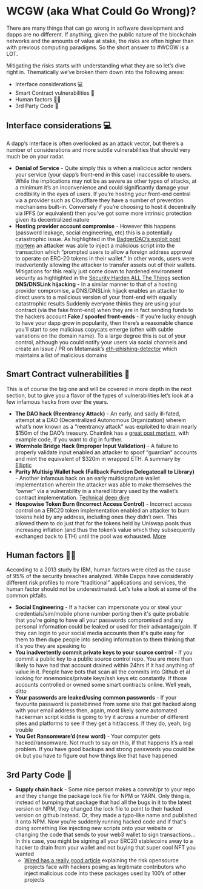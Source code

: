 # WCGW (aka What Could Go Wrong)?

There are many things that can go wrong in software development and dapps are no different. If anything, given the public nature of the blockchain networks and the amounts of value at stake, the risks are often higher than with previous computing paradigms. So the short answer to #WCGW is a LOT.

Mitigating the risks starts with understanding what they are so let’s dive right in. Thematically we’ve broken them down into the following areas:

- Interface considerations 💻
- Smart Contract vulnerabilities 🔐
- Human factors 🤦‍♀️
- 3rd Party Code 📝

## Interface considerations 💻 

A dapp’s interface is often overlooked as an attack vector, but there’s a number of considerations and more subtle vulnerabilities that should very much be on your radar. 

- **Denial of Service** - Quite simply this is when a malicious actor renders your service (your dapp’s front-end in this case) inaccessible to users. While the implications may not be as severe as other types of attacks, at a minimum it’s an inconvenience and could significantly damage your credibility in the eyes of users. If you’re hosting your front-end central via a provider such as Cloudflare they have a number of prevention mechanisms built-in. Conversely if you’re choosing to host it decentrally via IPFS (or equivalent) then you’ve got some more intrinsic protection given its decentralized nature
- **Hosting provider account compromise** - However this happens (password leakage, social engineering, etc) this is a potentially catastrophic issue. As highlighted in the [BadgerDAO’s exploit post mortem](https://badger.com/technical-post-mortem) an attacker was able to inject a malicious script into the transaction which “prompted users to allow a foreign address approval to operate on ERC-20 tokens in their wallet.” In other words, users were inadvertently allowing the attacker to transfer assets out of their wallets. Mitigations for this really just come down to hardened environment security as highlighted in the [Security Harden ALL The Things](./harden-all-the-things) section
**DNS/DNSLink hijacking** - In a similar manner to that of a hosting provider compromise, a DNS/DNSLink hijack enables an attacker to direct users to a  malicious version of your front-end with equally catastrophic results Suddenly everyone thinks they are using your contract (via the fake front-end) when they are in fact sending funds to the hackers account
**Fake / spoofed front-ends** - If you’re lucky enough to have your dapp grow in popularity, then there’s a reasonable chance you’ll start to see malicious copycats emerge (often with subtle variations on the domain name). To a large degree this is out of your control, although you could notify your users via social channels and create an Issue / PR on Metamask’s [​​eth-phishing-detector](https://github.com/MetaMask/eth-phishing-detect) which maintains a list of malicious domains

## Smart Contract vulnerabilities 🔐 

This is of course the big one and will be covered in more depth in the next section, but to give you a flavor of the types of vulnerabilities let’s look at a few infamous hacks from over the years.

- **The DAO hack (Reentrancy Attack)** - An early, and sadly ill-fated, attempt at a DAO (Decentralized Autonomous Organization) wherein what’s now known as a “reentrancy attack” was exploited to drain nearly $150m of the DAO’s treasury. Chainlink has a [great post mortem](https://blog.chain.link/reentrancy-attacks-and-the-dao-hack/), with example code, if you want to dig in further. 
- **Wormhole Bridge Hack (Improper Input Validation)** - A failure to properly validate input enabled an attacker to spoof “guardian” accounts and mint the equivalent of $320m in wrapped ETH. A summary by [Elliptic](https://www.elliptic.co/blog/325-million-stolen-from-wormhole-defi-service)
- **Parity Multisig Wallet hack (Fallback Function Delegatecall to Library)** - Another infamous hack on an early multisignature wallet implementation wherein the attacker was able to make themselves the “owner” via a vulnerability in a shared library used by the wallet’s contract implementation. [Technical deep dive](https://hackingdistributed.com/2017/07/22/deep-dive-parity-bug/)
- **Hospowise Token Burn (Incorrect Access Control)** - Incorrect access control on a ERC20 token implementation enabled an attacker to burn tokens held by any address, including ones they didn’t own. This allowed them to do just that for the tokens held by Uniswap pools thus increasing inflation (and thus the token’s value which they subsequently exchanged back to ETH) until the pool was exhausted. [More](https://blog.solidityscan.com/access-control-vulnerabilities-in-smart-contracts-a31757f5d707)

## Human factors 🤦‍♀️ 

According to a 2013 study by IBM, human factors were cited as the cause of 95% of the security breaches analyzed. While Dapps have considerably different risk profiles to more “traditional” applications and services, the human factor should not be underestimated. Let’s take a look at some of the common pitfalls.

- **Social Engineering** - If a hacker can impersonate you or steal your credentials/sim/mobile phone number porting then it's quite probable that you're going to have all your passwords compromised and any personal information could be leaked or used for their advantage/gain. If they can login to your social media accounts then it's quite easy for them to then dupe people into sending information to them thinking that it's you they are speaking to
- **You inadvertently commit private keys to your source control** - If you commit a public key to a public source control repo. You are more than likely to have had that account drained within 24hrs if it had anything of value in it. People have bots that scan all the commits into Github et al looking for mnemonics/private keys/ssh keys etc constantly. If those accounts controlled or owned some smart contracts online. Well yeah, ditto
- **Your passwords are leaked/using common passwords** - If your favourite password is pastebinned from some site that got hacked along with your email address then, again, most likely some automated hackerman script kiddie is going to try it across a number of different sites and platforms to see if they get a hit/access. If they do, yeah, big trouble
- **You Get Ransomware’d (new word)** - Your computer gets hacked/ransomware. Not much to say on this, if that happens it’s a real problem. If you have good backups and strong passwords you could be ok but you have to figure out how things like that have happened

## 3rd Party Code 📝

- **Supply chain hack** - Some nice person makes a commit/pr to your repo and they change the package lock file for NPM or YARN. Only thing is, instead of bumping that package that had all the bugs in it to the latest version on NPM, they changed the lock file to point to their hacked version on github instead. Or, they made a typo-like name and published it onto NPM. Now you're suddenly running hacked code and if that's doing something like injecting new scripts onto your website or changing the code that sends to your web3 wallet to sign transactions… In this case, you might be signing all your ERC20 stablecoins away to a hacker to drain from your wallet and not buying that super cool NFT you wanted
  - [Wired has a really good article](https://www.wired.com/story/github-code-signing-sigstore/) explaining the risk opensource projects face with hackers posing as legitimate contributors who inject malicious code into these packages used by 100’s of other projects
